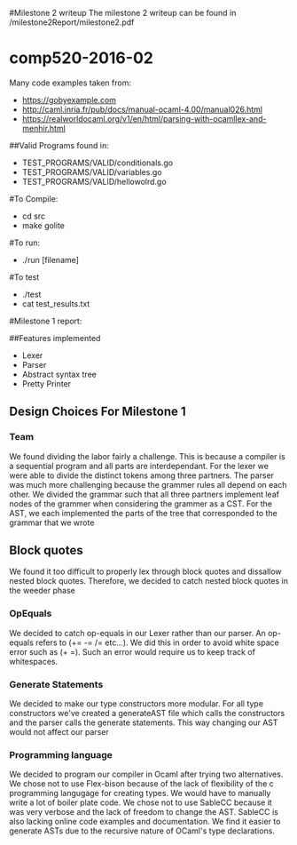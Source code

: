 #Milestone 2 writeup
The milestone 2 writeup can be found in /milestone2Report/milestone2.pdf

# comp520-2016-02
Many code examples taken from:
* https://gobyexample.com
* http://caml.inria.fr/pub/docs/manual-ocaml-4.00/manual026.html
* https://realworldocaml.org/v1/en/html/parsing-with-ocamllex-and-menhir.html

##Valid Programs found in: 
* TEST\_PROGRAMS/VALID/conditionals.go
* TEST\_PROGRAMS/VALID/variables.go
* TEST\_PROGRAMS/VALID/hellowolrd.go

#To Compile:
* cd src
* make golite

#To run:
* ./run [filename]

#To test
* ./test
* cat test\_results.txt

#Milestone 1 report:

##Features implemented
* Lexer
* Parser
* Abstract syntax tree
* Pretty Printer

## Design Choices For Milestone 1
### Team
We found dividing the labor fairly a challenge. This is because a compiler is a sequential program and all parts are interdependant. For the lexer we were able to divide the distinct tokens among three partners. The parser was much more challenging because the grammer rules all depend on each other. We divided the grammar such that all three partners implement leaf nodes of the grammer when considering the grammer as a CST. For the AST, we each implemented the parts of the tree that corresponded to the grammar that we wrote

## Block quotes
We found it too difficult to properly lex through block quotes and dissallow nested block quotes. Therefore, we decided to catch nested block quotes in the weeder phase


### OpEquals
We decided to catch op-equals in our Lexer rather than our parser. An op-equals refers to (+= -= /= etc...). We did this in order to avoid white space error such as (+ =). Such an error would require us to keep track of whitespaces.

### Generate Statements
We decided to make our type constructors more modular. For all type constructors we've created a generateAST file which calls the constructors and the parser calls the generate statements. This way changing our AST would not affect our parser

### Programming language
We decided to program our compiler in Ocaml after trying two alternatives. We chose not to use Flex-bison because of the lack of flexibility of the c programming langugage for creating types. We would have to manually write a lot of boiler plate code. We chose not to use SableCC because it was very verbose and the lack of freedom to change the AST. SableCC is also lacking online code examples and documentation. We find it easier to generate ASTs due to the recursive nature of OCaml's type declarations. 
